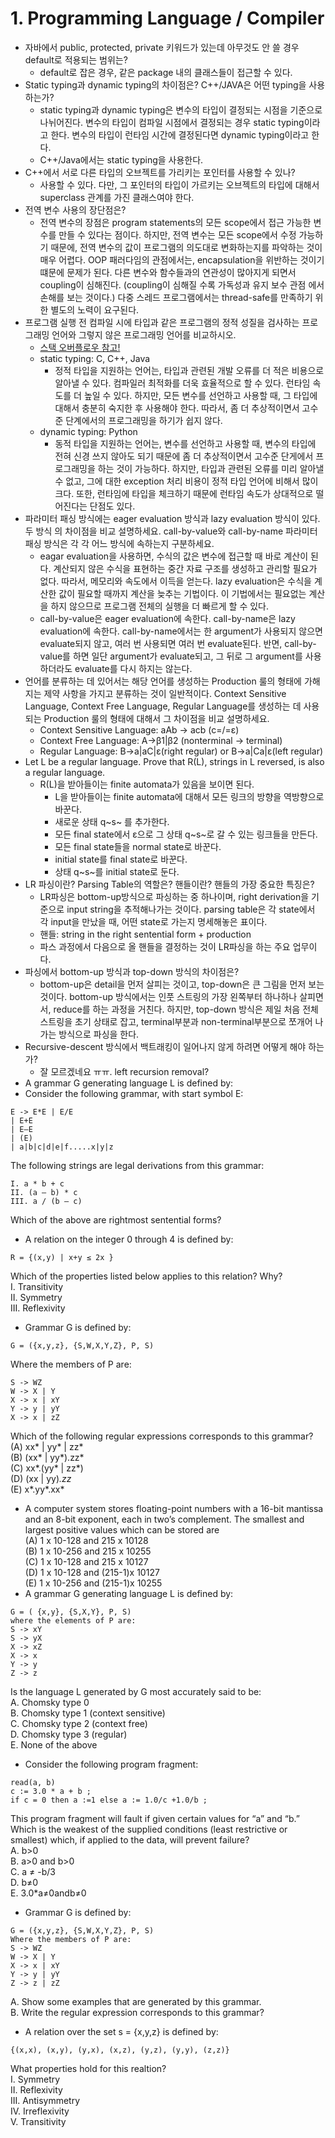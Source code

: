 # 1. Programming Language / Compiler

- 자바에서 public, protected, private 키워드가 있는데 아무것도 안 쓸 경우 default로 적용되는 범위는?
    - default로 잡은 경우, 같은 package 내의 클래스들이 접근할 수 있다.
- Static typing과 dynamic typing의 차이점은? C++/JAVA은 어떤 typing을 사용하는가?
    - static typing과 dynamic typing은 변수의 타입이 결정되는 시점을 기준으로 나뉘어진다. 
    변수의 타입이 컴파일 시점에서 결정되는 경우 static typing이라고 한다. 변수의 타입이 런타임
    시간에 결정된다면 dynamic typing이라고 한다.
    - C++/Java에서는 static typing을 사용한다.
- C++에서 서로 다른 타입의 오브젝트를 가리키는 포인터를 사용할 수 있나?
    - 사용할 수 있다. 다만, 그 포인터의 타입이 가르키는 오브젝트의 타입에 대해서 superclass
    관계를 가진 클래스여야 한다.  
- 전역 변수 사용의 장단점은?
    - 전역 변수의 장점은 program statements의 모든 scope에서 접근 가능한 변수를 만들 수
    있다는 점이다. 하지만, 전역 변수는 모든 scope에서 수정 가능하기 때문에, 전역 변수의 값이
    프로그램의 의도대로 변화하는지를 파악하는 것이 매우 어렵다. OOP 패러다임의 관점에서는,
    encapsulation을 위반하는 것이기 떄문에 문제가 된다. 다른 변수와 함수들과의 연관성이
    많아지게 되면서 coupling이 심해진다. (coupling이 심해질 수록 가독성과 유지 보수 관점
    에서 손해를 보는 것이다.) 다중 스레드 프로그램에서는 thread-safe를 만족하기 위한 별도의
    노력이 요구된다.
- 프로그램 실행 전 컴파일 시에 타입과 같은 프로그램의 정적 성질을 검사하는 프로 그래밍 언어와 그렇지 않은 프로그래밍 언어를 비교하시오.
    - [스택 오버플로우 참고!](http://stackoverflow.com/questions/125367/dynamic-type-languages-versus-static-type-languages)
    - static typing: C, C++, Java
        - 정적 타입을 지원하는 언어는, 타입과 관련된 개발 오류를 더 적은 비용으로 알아낼 수 있다.
        컴파일러 최적화를 더욱 효율적으로 할 수 있다. 런타임 속도를 더 높일 수 있다. 하지만, 모든
        변수를 선언하고 사용할 때, 그 타입에 대해서 충분히 숙지한 후 사용해야 한다. 따라서, 좀 더
        추상적이면서 고수준 단계에서의 프로그래밍을 하기가 쉽지 않다.
    - dynamic typing: Python
        - 동적 타입을 지원하는 언어는, 변수를 선언하고 사용할 때, 변수의 타입에 전혀 신경 쓰지
        않아도 되기 때문에 좀 더 추상적이면서 고수준 단게에서 프로그래밍을 하는 것이 가능하다.
        하지만, 타입과 관련된 오류를 미리 알아낼 수 없고, 그에 대한 exception 처리 비용이 
        정적 타입 언어에 비해서 많이 크다. 또한, 런타임에 타입을 체크하기 때문에 런타임 속도가
        상대적으로 떨어진다는 단점도 있다.
-  파라미터 패싱 방식에는 eager evaluation 방식과 lazy evaluation 방식이 있다. 두 방식
 의 차이점을 비교 설명하세요. call-by-value와 call-by-name 파라미터 패싱 방식은 각
 각 어느 방식에 속하는지 구분하세요.
    - eagar evaluation을 사용하면, 수식의 값은 변수에 접근할 때 바로 계산이 된다. 계산되지
    않은 수식을 표현하는 중간 자료 구조를 생성하고 관리할 필요가 없다. 따라서, 메모리와 속도에서
    이득을 얻는다. lazy evaluation은 수식을 계산한 값이 필요할 때까지 계산을 늦추는 기법이다.
    이 기법에서는 필요없는 계산을 하지 않으므로 프로그램 전체의 실행을 더 빠르게 할 수 있다.
    - call-by-value은 eager evaluation에 속한다. call-by-name은 lazy evaluation에 속한다.
    call-by-name에서는 한 argument가 사용되지 않으면 evaluate되지 않고, 여러 번 사용되면
    여러 번 evaluate된다. 반면, call-by-value를 하면 일단 argument가 evaluate되고,
    그 뒤로 그 argument를 사용하더라도 evaluate를 다시 하지는 않는다.   
- 언어를 분류하는 데 있어서는 해당 언어를 생성하는 Production 룰의 형태에 가해지는 제약 사항을
 가지고 분류하는 것이 일반적이다. Context Sensitive Language, Context Free Language,
 Regular Language를 생성하는 데 사용되는 Production 룰의 형태에 대해서 그 차이점을 비교 설명하세요.
    - Context Sensitive Language: aAb -> acb (c=/=ε)
    - Context Free Language: A->β1|β2 (nonterminal -> terminal)
    - Regular Language: B->a|aC|ε(right regular) or B->a|Ca|ε(left regular)
- Let L be a regular language. Prove that R(L), strings in L reversed, is also a regular language.
    - R(L)을 받아들이는 finite automata가 있음을 보이면 된다.
        - L을 받아들이는 finite automata에 대해서 모든 링크의 방향을 역방향으로 바꾼다. 
        - 새로운 상태 q~s~ 를 추가한다.
        - 모든 final state에서 ε으로 그 상태 q~s~로 갈 수 있는 링크들을 만든다.
        - 모든 final state들을 normal state로 바꾼다.
        - initial state를 final state로 바꾼다.
        - 상태 q~s~를 initial state로 둔다. 
- LR 파싱이란? Parsing Table의 역할은? 핸들이란? 핸들의 가장 중요한 특징은?
    - LR파싱은 bottom-up방식으로 파싱하는 중 하나이며, right derivation을 기준으로 
    input string을 추적해나가는 것이다. parsing table은 각 state에서 각 input을
    만났을 때, 어떤 state로 가는지 명세해놓은 표이다. 
    - 핸들: string in the right sentential form + production
    - 파스 과정에서 다음으로 올 핸들을 결정하는 것이 LR파싱을 하는 주요 업무이다.
- 파싱에서 bottom-up 방식과 top-down 방식의 차이점은?
    - bottom-up은 detail을 먼저 살피는 것이고, top-down은 큰 그림을 먼저 보는 것이다.
    bottom-up 방식에서는 인풋 스트링의 가장 왼쪽부터 하나하나 살피면서, reduce를
    하는 과정을 거친다. 하지만, top-down 방식은 제일 처음 전체 스트링을 초기 상태로 잡고,
    terminal부분과 non-terminal부분으로 쪼개어 나가는 방식으로 파싱을 한다. 
- Recursive-descent 방식에서 백트래킹이 일어나지 않게 하려면 어떻게 해야 하는가?
    - 잘 모르겠네요 ㅠㅠ. left recursion removal?
- A grammar G generating language L is defined by:
- Consider the following grammar, with start symbol E:
```
E -> E*E | E/E
| E+E
| E–E
| (E)
| a|b|c|d|e|f.....x|y|z
```
The following strings are legal derivations from this grammar:
```
I. a * b + c
II. (a – b) * c
III. a / (b – c)
```
Which of the above are rightmost sentential forms?
- A relation on the integer 0 through 4 is defined by:
```
R = {(x,y) | x+y ≤ 2x }
```
Which of the properties listed below applies to this relation? Why?  
I. Transitivity  
II. Symmetry  
III. Reflexivity  
- Grammar G is defined by: 
```
G = ({x,y,z}, {S,W,X,Y,Z}, P, S)
```
Where the members of P are: 
```
S -> WZ
W -> X | Y
X -> x | xY
Y -> y | yY
X -> x | zZ
```
Which of the following regular expressions corresponds to this grammar?  
(A) xx* | yy* | zz*  
(B) (xx* | yy*).zz*  
(C) xx*.(yy* | zz*)  
(D) (xx | yy)*.zz*  
(E) x*.yy*.xx*  
- A computer system stores floating-point numbers with a 16-bit mantissa and an 8-bit exponent, each in two’s complement. The smallest and largest positive values which can be stored are    
(A) 1 x 10-128 and 215 x 10128  
(B) 1 x 10-256 and 215 x 10255  
(C) 1 x 10-128 and 215 x 10127  
(D) 1 x 10-128 and (215-1)x 10127  
(E) 1 x 10-256 and (215-1)x 10255  
- A grammar G generating language L is defined by:
```
G = ( {x,y}, {S,X,Y}, P, S)
where the elements of P are:
S -> xY 
S -> yX 
X -> xZ 
X -> x 
Y -> y 
Z -> z
```
Is the language L generated by G most accurately said to be:  
A. Chomsky type 0  
B. Chomsky type 1 (context sensitive)  
C. Chomsky type 2 (context free)  
D. Chomsky type 3 (regular)  
E. None of the above  
- Consider the following program fragment:
```
read(a, b)
c := 3.0 * a + b ;
if c = 0 then a :=1 else a := 1.0/c +1.0/b ;
```
This program fragment will fault if given certain values for “a” and “b.” Which is the weakest of the supplied conditions (least restrictive or smallest) which, if applied to the data, will prevent failure?  
A. b>0  
B. a>0 and b>0  
C. a ≠ -b/3  
D. b≠0  
E. 3.0*a≠0andb≠0  
- Grammar G is defined by: 
```
G = ({x,y,z}, {S,W,X,Y,Z}, P, S)
Where the members of P are: 
S -> WZ
W -> X | Y
X -> x | xY
Y -> y | yY
Z -> z | zZ
```
A. Show some examples that are generated by this grammar.  
B. Write the regular expression corresponds to this grammar?  
- A relation over the set s = {x,y,z} is defined by: 
```
{(x,x), (x,y), (y,x), (x,z), (y,z), (y,y), (z,z)}
```
What properties hold for this realtion?  
I. Symmetry  
II. Reflexivity  
III. Antisymmetry  
IV. Irreflexivity  
V. Transitivity  